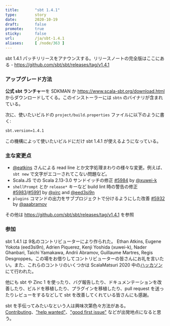 ```yaml
---
title:       "sbt 1.4.1"
type:        story
date:        2020-10-19
draft:       false
promote:     true
sticky:      false
url:         /ja/sbt-1.4.1
aliases:     [ /node/363 ]
---
```


sbt 1.4.1 パッチリリースをアナウンスする。リリースノートの完全版はここにある - https://github.com/sbt/sbt/releases/tag/v1.4.1

### アップグレード方法

**公式 sbt ランチャー**を SDKMAN か <https://www.scala-sbt.org/download.html> からダウンロードしてくる。このインストーラーには `sbtn` のバイナリが含まれている。

次に、使いたいビルドの `project/build.properties` ファイルに以下のように書く:

```bash
sbt.version=1.4.1
```

この機構によって使いたいビルドにだけ sbt 1.4.1 が使えるようになっている。

### 主な変更点

- [@eatkins][@eatkins] さんによる read line とか文字処理まわりの様々な変更。例えば、`sbt new` で文字がエコーされてこない問題など。
- Scala.JS での Scala 2.13-3.0 サンドイッチの修正 [#5984][5984] by [@xuwei-k][@xuwei-k]
- `shellPrompt` とか `release*` キーなど build lint 時の警告の修正 [#5983][5983]/[#5991][5991] by [@xirc][@xirc] and [@eed3si9n][@eed3si9n]
- `plugins` コマンドの出力をサブプロジェクトで分けるようにした改善 [#5932][5932] by [@aaabramov][@aaabramov]

その他は https://github.com/sbt/sbt/releases/tag/v1.4.1 を参照

### 参加

sbt 1.4.1 は 9名のコントリビューターにより作られた。 Ethan Atkins, Eugene Yokota (eed3si9n), Adrien Piquerez, Kenji Yoshida (xuwei-k), Nader Ghanbari, Taichi Yamakawa, Andrii Abramov, Guillaume Martres, Regis Desgroppes。この場をお借りしてコントリビューターの皆さんにお礼を言いたい。また、これらのコントリのいくつかは ScalaMatsuri 2020 中の[ハッカソン][1]にて行われた。

他にも sbt や Zinc 1 を使ったり、バグ報告したり、ドキュメンテーションを改善したり、ビルドを移植したり、プラグインを移植したり、pull request を送ったりレビューをするなどして sbt を改善してくれている皆さんにも感謝。

sbt を手伝ってみたいなという人は興味次第色々方法がある。[Contributing](https://github.com/sbt/sbt/blob/develop/CONTRIBUTING.md)、["help wanted"](https://github.com/sbt/sbt/issues?q=is%3Aissue+is%3Aopen+label%3A%22help+wanted%22)、["good first issue"](https://github.com/sbt/sbt/issues?q=is%3Aissue+is%3Aopen+label%3A%22good+first+issue%22) などが出発地点になると思う。

  [1]: https://eed3si9n.com/ja/virtualizing-hackathon-at-scalamatsuri2020
  [5930]: https://github.com/sbt/sbt/pull/5930
  [5946]: https://github.com/sbt/sbt/pull/5946
  [5945]: https://github.com/sbt/sbt/pull/5945
  [5947]: https://github.com/sbt/sbt/pull/5947
  [5961]: https://github.com/sbt/sbt/pull/5961
  [5960]: https://github.com/sbt/sbt/pull/5960
  [5966]: https://github.com/sbt/sbt/pull/5966
  [5954]: https://github.com/sbt/sbt/pull/5954
  [5948]: https://github.com/sbt/sbt/pull/5948
  [5964]: https://github.com/sbt/sbt/pull/5964
  [5967]: https://github.com/sbt/sbt/pull/5967
  [5950]: https://github.com/sbt/sbt/issues/5950
  [5932]: https://github.com/sbt/sbt/pull/5932
  [5972]: https://github.com/sbt/sbt/pull/5972
  [5973]: https://github.com/sbt/sbt/pull/5973
  [5975]: https://github.com/sbt/sbt/pull/5975
  [5984]: https://github.com/sbt/sbt/pull/5984
  [5983]: https://github.com/sbt/sbt/pull/5983
  [5981]: https://github.com/sbt/sbt/pull/5981
  [5991]: https://github.com/sbt/sbt/pull/5991
  [5990]: https://github.com/sbt/sbt/pull/5990
  [zinc931]: https://github.com/sbt/zinc/pull/931
  [zinc934]: https://github.com/sbt/zinc/pull/934
  [@adpi2]: https://github.com/adpi2
  [@eed3si9n]: https://github.com/eed3si9n
  [@eatkins]: https://github.com/eatkins
  [@xuwei-k]: https://github.com/xuwei-k
  [@rdesgroppes]: https://github.com/rdesgroppes
  [@naderghanbari]: https://github.com/naderghanbari
  [@aaabramov]: https://github.com/aaabramov
  [@xirc]: https://github.com/xirc
  [@smarter]: https://github.com/smarter